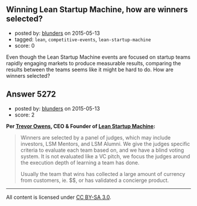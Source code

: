 ## Winning Lean Startup Machine, how are winners selected?

- posted by: [blunders](https://stackexchange.com/users/216182/blunders) on 2015-05-13
- tagged: `lean`, `competitive-events`, `lean-startup-machine`
- score: 0

Even though the Lean Startup Machine events are focused on startup teams rapidly engaging markets to produce measurable results, comparing the results between the teams seems like it might be hard to do. How are winners selected?


## Answer 5272

- posted by: [blunders](https://stackexchange.com/users/216182/blunders) on 2015-05-13
- score: 2

<p><strong>Per <a href="http://www.trevorowens.com/trevor-owens-bio/" rel="nofollow">Trevor Owens</a>, CEO &amp; Founder of <a href="https://www.leanstartupmachine.com/" rel="nofollow">Lean Startup Machine</a>:</strong></p>

<blockquote>
  <p>Winners are selected by a panel of judges, which may include
  investors, LSM Mentors, and LSM Alumni. We give the judges specific
  criteria to evaluate each team based on, and we have a blind voting
  system. It is not evaluated like a VC pitch, we focus the judges
  around the execution depth of learning a team has done.</p>
  
  <p>Usually the team that wins has collected a large amount of currency
  from customers, ie. $$, or has validated a concierge product.</p>
</blockquote>




---

All content is licensed under [CC BY-SA 3.0](https://creativecommons.org/licenses/by-sa/3.0/).
